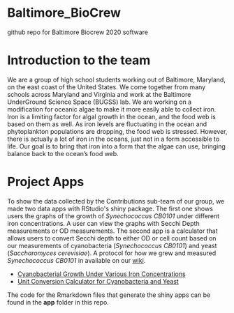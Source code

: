 # Baltimore_BioCrew
github repo for Baltimore Biocrew 2020 software

# Introduction to the team
We are a group of high school students working out of Baltimore, Maryland, on the east coast of the United States. We come together from many schools across Maryland and Virginia and work at the Baltimore UnderGround Science Space (BUGSS) lab. We are working on a modification for oceanic algae to make it more easily able to collect iron. Iron is a limiting factor for algal growth in the ocean, and the food web is based on them as well. As iron levels are fluctuating in the ocean and phytoplankton populations are dropping, the food web is stressed. However, there is actually a lot of iron in the oceans, just not in a form accessible to life. Our goal is to bring that iron into a form that the algae can use, bringing balance back to the ocean’s food web. 

# Project Apps
To show the data collected by the Contributions sub-team of our group, we made two data apps with RStudio's shiny package. The first one shows users the graphs of the growth of *Synechococcus CB0101* under different iron concentrations. A user can view the graphs with Secchi Depth measurements or OD measurements. The second app is a calculator that allows users to convert Secchi depth to either OD or cell count based on our measurements of cyanobacteria (*Synechococcus CB0101*) and yeast (*Saccharomyces cerevisiae*). A protocol for how we grew and measured *Synechococcus CB0101* in available on our [wiki](https://2020.igem.org/Team:Baltimore_BioCrew/Experiments).

- [Cyanobacterial Growth Under Various Iron Concentrations](https://samf21.shinyapps.io/iGEM_Data_Test/)
- [Unit Conversion Calculator for Cyanobacteria and Yeast](https://samf21.shinyapps.io/iGEM_OD_Secchi/)

The code for the Rmarkdown files that generate the shiny apps can be found in the **app** folder in this repo.
